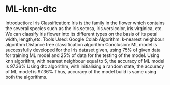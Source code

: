 # ML-knn-dtc

Introduction:
Iris Classification: Iris is the family in the flower which contains the several species such as the iris.setosa, iris.versicolor, iris.virginica, etc. We can classify iris flower into its different types on the basis of its petal width, length,etc.
Tools Used: Google Colab
Algorithm: k-nearest neighbour algorithm
                    Distance tree classification algorithm
Conclusion:
ML model is successfully developed for the Iris dataset given, using 75% of given data for training ML model and 25% of data for the testing of the model.
Using knn algorithm, with nearest neighbour equal to 5, the accuracy of ML model is 97.36%
Using dtc algorithm, with initialising a random state, the accuracy of ML model is 97.36%
Thus, accuracy of the model build is same using both the algorithms.
